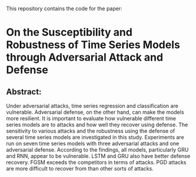 This repository contains the code for the paper: 

# On the Susceptibility and Robustness of Time Series Models through Adversarial Attack and Defense

## Abstract: 
Under adversarial attacks, time series regression and classification are vulnerable.
Adversarial defense, on the other hand, can make the models more resilient. It is
important to evaluate how vulnerable different time series models are to attacks
and how well they recover using defense. The sensitivity to various attacks and
the robustness using the defense of several time series models are investigated in
this study. Experiments are run on seven time series models with three adversarial
attacks and one adversarial defense. According to the findings, all models, particularly GRU and RNN, appear to be vulnerable. LSTM and GRU also have better
defense recovery. FGSM exceeds the competitors in terms of attacks. PGD attacks
are more difficult to recover from than other sorts of attacks.
